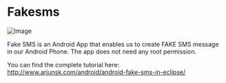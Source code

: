 # Fakesms

 ![Image](http://i0.wp.com/www.arjunsk.com/wp-content/uploads/2016/01/Untitled-1.png)

 
Fake SMS is an Android App that enables us to create FAKE SMS message in our Android Phone.
The app does not need any root permission.


You can find the complete tutorial here: http://www.arjunsk.com/android/android-fake-sms-in-eclipse/
